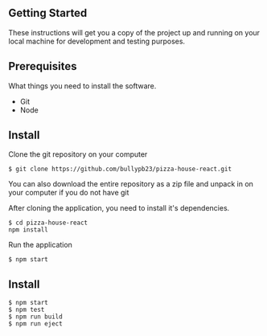 ## Getting Started
These instructions will get you a copy of the project up and running on your local machine for development and testing purposes.

## Prerequisites
What things you need to install the software.

- Git
- Node

## Install
Clone the git repository on your computer
```
$ git clone https://github.com/bullypb23/pizza-house-react.git
```
You can also download the entire repository as a zip file and unpack in on your computer if you do not have git

After cloning the application, you need to install it's dependencies.
```
$ cd pizza-house-react
npm install
```

Run the application
```
$ npm start
```
## Install
```
$ npm start
$ npm test
$ npm run build
$ npm run eject
```